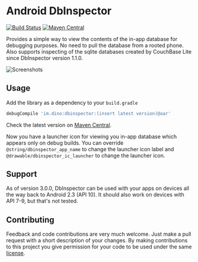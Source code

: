 # Android DbInspector

[![Build Status](https://travis-ci.org/infinum/android_dbinspector.svg?branch=master)](https://travis-ci.org/infinum/android_dbinspector)
[![Maven Central](https://maven-badges.herokuapp.com/maven-central/im.dino/dbinspector/badge.svg)](https://maven-badges.herokuapp.com/maven-central/im.dino/dbinspector)

Provides a simple way to view the contents of the in-app database for debugging purposes. No need to pull the database from a rooted phone. Also supports inspecting of the sqlite databases created by CouchBase Lite since DbInspector version 1.1.0.

![Screenshots](https://raw.github.com/infinum/android_dbinspector/master/screenshots.png)

## Usage

Add the library as a dependency to your ```build.gradle```

```groovy
debugCompile 'im.dino:dbinspector:(insert latest version)@aar'
```

Check the latest version on [Maven Central](http://search.maven.org/#search|ga|1|a%3A%22dbinspector%22).

Now you have a launcher icon for viewing you in-app database which appears only on debug builds.
You can override `@string/dbinspector_app_name` to change the launcher icon label and `@drawable/dbinspector_ic_launcher` to change the launcher icon.

## Support

As of version 3.0.0, DbInspector can be used with your apps on devices all the way back to Android 2.3 (API 10).
It should also work on devices with API 7-9, but that's not tested.

## Contributing

Feedback and code contributions are very much welcome. Just make a pull request with a short description of your changes. By making contributions to this project you give permission for your code to be used under the same [license](LICENSE).
